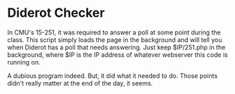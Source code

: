 # Diderot Checker

In CMU's 15-251, it was required to answer a poll at some point during the class. This script simply loads the page in the background and will tell you when Diderot has a poll that needs answering. Just keep $IP/251.php in the background, where $IP is the IP address of whatever webserver this code is running on.

A dubious program indeed. But, it did what it needed to do. Those points didn't really matter at the end of the day, it seems.

